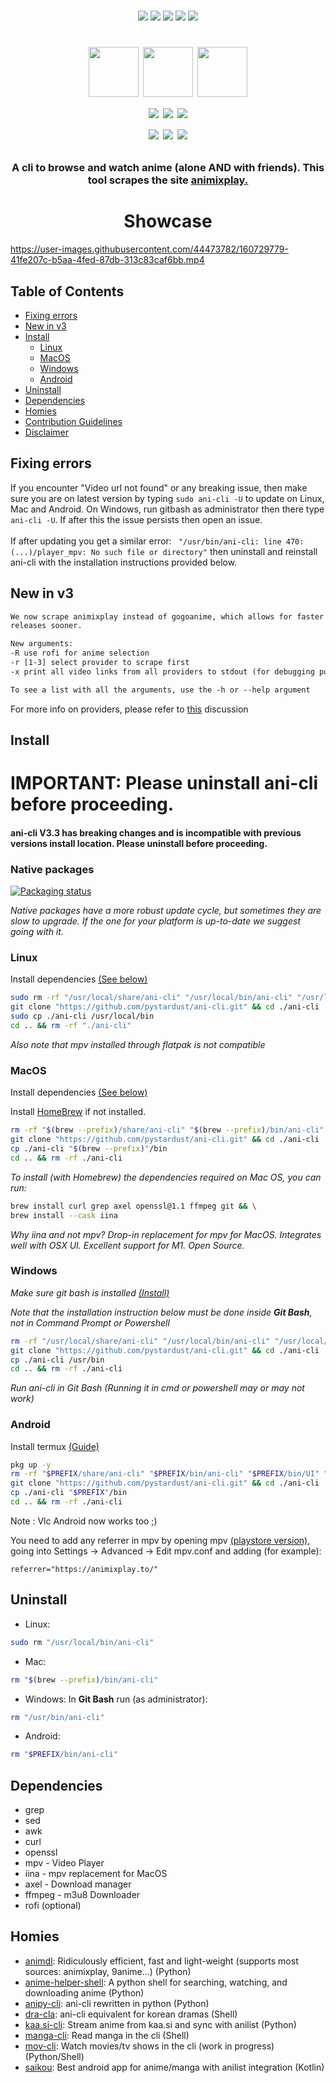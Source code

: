 <p align=center>
<br>
<a href="http://makeapullrequest.com"><img src="https://img.shields.io/badge/PRs-welcome-brightgreen.svg"></a>
<img src="https://img.shields.io/badge/os-linux-brightgreen">
<img src="https://img.shields.io/badge/os-mac-brightgreen">
<img src="https://img.shields.io/badge/os-windows-brightgreen">
<img src="https://img.shields.io/badge/os-android-brightgreen">
<br>
<h1 align="center">
<a href="https://matrix.to/#/#ani-cli:matrix.org"><img src="https://element.io/blog/content/images/2020/07/Logomark---white-on-green.png" width="80"></a>
<a href="https://discord.gg/aqu7GpqVmR"><img src="https://pnggrid.com/wp-content/uploads/2021/05/Discord-Logo-Square-1024x1024.png" width="80"></a>
<a href="https://nightly.revolt.chat/invite/4FKHbs78"><img src="https://developers.revolt.chat/img/logo.png" width="80"></a>
<br>
<a href="https://github.com/port19x"><img src="https://img.shields.io/badge/lead-port19x-lightblue"></a>
<a href="https://github.com/CoolnsX"><img src="https://img.shields.io/badge/maintainer-CoolnsX-blue"></a>
<a href="https://github.com/RaynardGerraldo"><img src="https://img.shields.io/badge/maintainer-RayGL-blue"></a>
<br>
<a href="https://github.com/71zenith"><img src="https://img.shields.io/badge/maintainer-71zenith-blue"></a>
<a href="https://github.com/justchokingaround"><img src="https://img.shields.io/badge/maintainer-justchokingaround-blue"></a>
<a href="https://github.com/Derisis13"><img src="https://img.shields.io/badge/maintainer-Derisis13-blue"></a>

</p>

<h3 align="center">
A cli to browse and watch anime (alone AND with friends). This tool scrapes the site <a href="https://animixplay.to/">animixplay.</a>
</h3>
	
<h1 align="center">
	Showcase
</h1>

https://user-images.githubusercontent.com/44473782/160729779-41fe207c-b5aa-4fed-87db-313c83caf6bb.mp4

## Table of Contents

- [Fixing errors](#Fixing-errors)
- [New in v3](#New-in-v3)
- [Install](#Install)
  - [Linux](#Linux)
  - [MacOS](#MacOS)
  - [Windows](#Windows)
  - [Android](#Android)
- [Uninstall](#Uninstall)
- [Dependencies](#Dependencies)
- [Homies](#Homies)
- [Contribution Guidelines](./CONTRIBUTING.md)
- [Disclaimer](./disclaimer.md)

## Fixing errors

If you encounter "Video url not found" or any breaking issue, then make sure you are on latest version by typing
`sudo ani-cli -U` to update on Linux, Mac and Android. On Windows, run gitbash as administrator then there type `ani-cli -U`.
If after this the issue persists then open an issue.
<br>  
If after updating you get a similar error: ` "/usr/bin/ani-cli: line 470: (...)/player_mpv: No such file or directory"` then uninstall and reinstall ani-cli with the installation instructions provided below.

## New in v3
```txt
We now scrape animixplay instead of gogoanime, which allows for faster link fetching as well as getting new 
releases sooner.

New arguments:
-R use rofi for anime selection
-r [1-3] select provider to scrape first
-x print all video links from all providers to stdout (for debugging purpose)

To see a list with all the arguments, use the -h or --help argument
```

For more info on providers, please refer to [this](https://github.com/pystardust/ani-cli/discussions/786) discussion

## Install
# IMPORTANT: Please uninstall ani-cli before proceeding.
#### ani-cli V3.3 has breaking changes and is incompatible with previous versions install location. Please uninstall before proceeding.

### Native packages

[![Packaging status](https://repology.org/badge/vertical-allrepos/ani-cli.svg)](https://repology.org/project/ani-cli/versions)

*Native packages have a more robust update cycle, but sometimes they are slow to upgrade. If the one for your platform is up-to-date we suggest going with it.*

### Linux

Install dependencies [(See below)](#Dependencies)

```sh
sudo rm -rf "/usr/local/share/ani-cli" "/usr/local/bin/ani-cli" "/usr/local/bin/UI" /usr/local/bin/player_* #If some of these aren't found, it's not a problem
git clone "https://github.com/pystardust/ani-cli.git" && cd ./ani-cli
sudo cp ./ani-cli /usr/local/bin
cd .. && rm -rf "./ani-cli"
```
*Also note that mpv installed through flatpak is not compatible*

### MacOS

Install dependencies [(See below)](#Dependencies)

Install [HomeBrew](https://docs.brew.sh/Installation) if not installed.

```sh
rm -rf "$(brew --prefix)/share/ani-cli" "$(brew --prefix)/bin/ani-cli" "$(brew --prefix)/bin/UI" "$(brew --prefix)"/bin/player_* #If some of these aren't found, it's not a problem
git clone "https://github.com/pystardust/ani-cli.git" && cd ./ani-cli
cp ./ani-cli "$(brew --prefix)"/bin 
cd .. && rm -rf ./ani-cli
```

*To install (with Homebrew) the dependencies required on Mac OS, you can run:* 

```sh
brew install curl grep axel openssl@1.1 ffmpeg git && \
brew install --cask iina
``` 
*Why iina and not mpv? Drop-in replacement for mpv for MacOS. Integrates well with OSX UI. Excellent support for M1. Open Source.*  

### Windows

*Make sure git bash is installed [(Install)](https://git-scm.com/download/win)*

*Note that the installation instruction below must be done inside **Git Bash**, not in Command Prompt or Powershell*

```sh
rm -rf "/usr/local/share/ani-cli" "/usr/local/bin/ani-cli" "/usr/local/bin/UI" /usr/local/bin/player_* #If some of these aren't found, it's not a problem
git clone "https://github.com/pystardust/ani-cli.git" && cd ./ani-cli
cp ./ani-cli /usr/bin
cd .. && rm -rf ./ani-cli
```

*Run ani-cli in Git Bash (Running it in cmd or powershell may or may not work)*

### Android

Install termux [(Guide)](https://termux.com/)

```sh
pkg up -y
rm -rf "$PREFIX/share/ani-cli" "$PREFIX/bin/ani-cli" "$PREFIX/bin/UI" "$PREFIX"/local/bin/player_* #If some of these aren't found, it's not a problem
git clone "https://github.com/pystardust/ani-cli.git" && cd ./ani-cli
cp ./ani-cli "$PREFIX"/bin
cd .. && rm -rf ./ani-cli
```

Note : Vlc Android now works too ;)

You need to add any referrer in mpv by opening mpv [(playstore version)](https://play.google.com/store/apps/details?id=is.xyz.mpv), going into Settings -> Advanced -> Edit mpv.conf and adding (for example):

```
referrer="https://animixplay.to/"
```

## Uninstall

* Linux:  
```sh
sudo rm "/usr/local/bin/ani-cli"
```
* Mac:  
```sh
rm "$(brew --prefix)/bin/ani-cli"
```
* Windows:
In **Git Bash** run (as administrator):
```sh
rm "/usr/bin/ani-cli"
```
* Android:  
```sh
rm "$PREFIX/bin/ani-cli"
```

## Dependencies

- grep
- sed
- awk
- curl
- openssl
- mpv - Video Player
- iina - mpv replacement for MacOS
- axel - Download manager
- ffmpeg - m3u8 Downloader
- rofi (optional)

## Homies 

* [animdl](https://github.com/justfoolingaround/animdl): Ridiculously efficient, fast and light-weight (supports most sources: animixplay, 9anime...) (Python)
* [anime-helper-shell](https://github.com/Atreyagaurav/anime-helper-shell): A python shell for searching, watching, and downloading anime (Python)
* [anipy-cli](https://github.com/sdaqo/anipy-cli): ani-cli rewritten in python (Python)
* [dra-cla](https://github.com/CoolnsX/dra-cla): ani-cli equivalent for korean dramas (Shell)
* [kaa.si-cli](https://github.com/Soviena/kaa.si-cli): Stream anime from kaa.si and sync with anilist (Python)
* [manga-cli](https://github.com/7USTIN/manga-cli): Read manga in the cli (Shell)
* [mov-cli](https://github.com/mov-cli/mov-cli): Watch movies/tv shows in the cli (work in progress) (Python/Shell)
* [saikou](https://github.com/saikou-app/saikou): Best android app for anime/manga with anilist integration (Kotlin)
